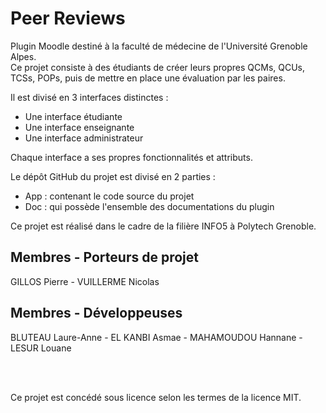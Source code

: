 # Peer Reviews

Plugin Moodle destiné à la faculté de médecine de l'Université Grenoble Alpes.<br>
Ce projet consiste à des étudiants de créer leurs propres QCMs, QCUs, TCSs, POPs, puis de mettre en place une évaluation par les paires.

Il est divisé en 3 interfaces distinctes : 
- Une interface étudiante
- Une interface enseignante
- Une interface administrateur

Chaque interface a ses propres fonctionnalités et attributs.

Le dépôt GitHub du projet est divisé en 2 parties : 
- App : contenant le code source du projet
- Doc : qui possède l'ensemble des documentations du plugin

Ce projet est réalisé dans le cadre de la filière INFO5 à Polytech Grenoble.

## Membres - Porteurs de projet

GILLOS Pierre - VUILLERME Nicolas

## Membres - Développeuses

BLUTEAU Laure-Anne - EL KANBI Asmae - MAHAMOUDOU Hannane - LESUR Louane

<br>
<br>

Ce projet est concédé sous licence selon les termes de la licence MIT.
